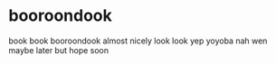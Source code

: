 # booroondook
book book booroondook
almost nicely look look
yep
yoyoba nah
wen
maybe
later
but
hope
soon
